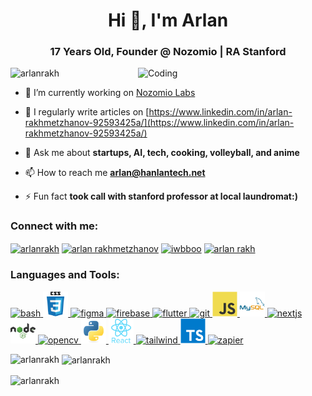<h1 align="center">Hi 👋, I'm Arlan</h1>
<h3 align="center">17 Years Old, Founder @ Nozomio | RA Stanford</h3>
<img align="right" alt="Coding" width="300" src="https://66.media.tumblr.com/b0160fdb6079dfb0944d642c85eba3fa/tumblr_pl76a0tO8i1vmiunio1_540.gif">

<p align="left"> <img src="https://komarev.com/ghpvc/?username=arlanrakh&label=Profile%20views&color=0e75b6&style=flat" alt="arlanrakh" /> </p>

- 🔭 I’m currently working on [Nozomio Labs](https://nozomio.com/)

- 📝 I regularly write articles on [https://www.linkedin.com/in/arlan-rakhmetzhanov-92593425a/](https://www.linkedin.com/in/arlan-rakhmetzhanov-92593425a/)

- 💬 Ask me about **startups, AI, tech, cooking, volleyball, and anime**

- 📫 How to reach me **arlan@hanlantech.net**

- ⚡ Fun fact **took call with stanford professor at local laundromat:)**

<h3 align="left">Connect with me:</h3>
<p align="left">
<a href="https://twitter.com/arlanrakh" target="blank"><img align="center" src="https://raw.githubusercontent.com/rahuldkjain/github-profile-readme-generator/master/src/images/icons/Social/twitter.svg" alt="arlanrakh" height="30" width="40" /></a>
<a href="https://linkedin.com/in/arlan rakhmetzhanov" target="blank"><img align="center" src="https://raw.githubusercontent.com/rahuldkjain/github-profile-readme-generator/master/src/images/icons/Social/linked-in-alt.svg" alt="arlan rakhmetzhanov" height="30" width="40" /></a>
<a href="https://instagram.com/iwbboo" target="blank"><img align="center" src="https://raw.githubusercontent.com/rahuldkjain/github-profile-readme-generator/master/src/images/icons/Social/instagram.svg" alt="iwbboo" height="30" width="40" /></a>
<a href="https://www.youtube.com/c/arlan rakh" target="blank"><img align="center" src="https://raw.githubusercontent.com/rahuldkjain/github-profile-readme-generator/master/src/images/icons/Social/youtube.svg" alt="arlan rakh" height="30" width="40" /></a>
</p>

<h3 align="left">Languages and Tools:</h3>
<p align="left"> <a href="https://www.gnu.org/software/bash/" target="_blank" rel="noreferrer"> <img src="https://www.vectorlogo.zone/logos/gnu_bash/gnu_bash-icon.svg" alt="bash" width="40" height="40"/> </a> <a href="https://www.w3schools.com/css/" target="_blank" rel="noreferrer"> <img src="https://raw.githubusercontent.com/devicons/devicon/master/icons/css3/css3-original-wordmark.svg" alt="css3" width="40" height="40"/> </a> <a href="https://www.figma.com/" target="_blank" rel="noreferrer"> <img src="https://www.vectorlogo.zone/logos/figma/figma-icon.svg" alt="figma" width="40" height="40"/> </a> <a href="https://firebase.google.com/" target="_blank" rel="noreferrer"> <img src="https://www.vectorlogo.zone/logos/firebase/firebase-icon.svg" alt="firebase" width="40" height="40"/> </a> <a href="https://flutter.dev" target="_blank" rel="noreferrer"> <img src="https://www.vectorlogo.zone/logos/flutterio/flutterio-icon.svg" alt="flutter" width="40" height="40"/> </a> <a href="https://git-scm.com/" target="_blank" rel="noreferrer"> <img src="https://www.vectorlogo.zone/logos/git-scm/git-scm-icon.svg" alt="git" width="40" height="40"/> </a> <a href="https://developer.mozilla.org/en-US/docs/Web/JavaScript" target="_blank" rel="noreferrer"> <img src="https://raw.githubusercontent.com/devicons/devicon/master/icons/javascript/javascript-original.svg" alt="javascript" width="40" height="40"/> </a> <a href="https://www.mysql.com/" target="_blank" rel="noreferrer"> <img src="https://raw.githubusercontent.com/devicons/devicon/master/icons/mysql/mysql-original-wordmark.svg" alt="mysql" width="40" height="40"/> </a> <a href="https://nextjs.org/" target="_blank" rel="noreferrer"> <img src="https://cdn.worldvectorlogo.com/logos/nextjs-2.svg" alt="nextjs" width="40" height="40"/> </a> <a href="https://nodejs.org" target="_blank" rel="noreferrer"> <img src="https://raw.githubusercontent.com/devicons/devicon/master/icons/nodejs/nodejs-original-wordmark.svg" alt="nodejs" width="40" height="40"/> </a> <a href="https://opencv.org/" target="_blank" rel="noreferrer"> <img src="https://www.vectorlogo.zone/logos/opencv/opencv-icon.svg" alt="opencv" width="40" height="40"/> </a> <a href="https://www.python.org" target="_blank" rel="noreferrer"> <img src="https://raw.githubusercontent.com/devicons/devicon/master/icons/python/python-original.svg" alt="python" width="40" height="40"/> </a> <a href="https://reactjs.org/" target="_blank" rel="noreferrer"> <img src="https://raw.githubusercontent.com/devicons/devicon/master/icons/react/react-original-wordmark.svg" alt="react" width="40" height="40"/> </a> <a href="https://tailwindcss.com/" target="_blank" rel="noreferrer"> <img src="https://www.vectorlogo.zone/logos/tailwindcss/tailwindcss-icon.svg" alt="tailwind" width="40" height="40"/> </a> <a href="https://www.typescriptlang.org/" target="_blank" rel="noreferrer"> <img src="https://raw.githubusercontent.com/devicons/devicon/master/icons/typescript/typescript-original.svg" alt="typescript" width="40" height="40"/> </a> <a href="https://zapier.com" target="_blank" rel="noreferrer"> <img src="https://www.vectorlogo.zone/logos/zapier/zapier-icon.svg" alt="zapier" width="40" height="40"/> </a> </p>

<p><img align="left" src="https://github-readme-stats.vercel.app/api/top-langs?username=arlanrakh&show_icons=true&locale=en&layout=compact" alt="arlanrakh" /></p>

<p>&nbsp;<img align="center" src="https://github-readme-stats.vercel.app/api?username=arlanrakh&show_icons=true&locale=en" alt="arlanrakh" /></p>

<p><img align="center" src="https://github-readme-streak-stats.herokuapp.com/?user=arlanrakh&" alt="arlanrakh" /></p>
